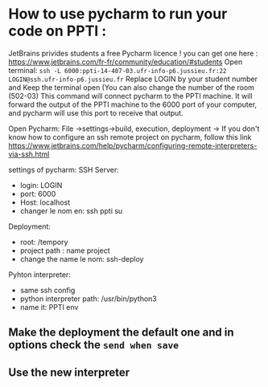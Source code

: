 # How to use pycharm to run your code on PPTI :
JetBrains privides students a free Pycharm licence ! you can get one here : https://www.jetbrains.com/fr-fr/community/education/#students
Open terminal: 
`ssh -L 6000:ppti-14-407-03.ufr-info-p6.jussieu.fr:22 LOGIN@ssh.ufr-info-p6.jussieu.fr`
Replace LOGIN by your student number and Keep the terminal open (You can also change the number of the room (502-03)
This command will connect pycharm  to the PPTI machine. It will forward the output of the PPTI machine to the 6000 port of your computer, and pycharm will use this port to receive that output.

Open Pycharm: File ->settings->build, execution, deployment ->
If you don't know how to configure an ssh remote project on pycharm, follow this link https://www.jetbrains.com/help/pycharm/configuring-remote-interpreters-via-ssh.html

settings of pycharm: 
SSH Server: 
- login: LOGIN
- port: 6000 
- Host: localhost 
- changer le nom en: ssh ppti su

Deployment: 
- root: /tempory 
- project path : name project
- change the name le nom: ssh-deploy

Pyhton interpreter: 
- same ssh config
- python interpreter path: /usr/bin/python3
- name it: PPTI env


## Make the deployment the default one and in options check the `send when save`
## Use the new interpreter 
